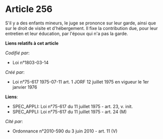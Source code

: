 # Article 256

S'il y a des enfants mineurs, le juge se prononce sur leur garde, ainsi que sur le droit de visite et d'hébergement. Il fixe
la contribution due, pour leur entretien et leur éducation, par l'époux qui n'a pas la garde.

**Liens relatifs à cet article**

_Codifié par_:

  - Loi n°1803-03-14

_Créé par_:

  - Loi n°75-617 1975-07-11 art. 1 JORF 12 juillet 1975 en vigueur le 1er janvier 1976

**Liens**:

  - SPEC_APPLI: Loi n°75-617 du 11 juillet 1975 - art. 23, v. init.
  - SPEC_APPLI: Loi n°75-617 du 11 juillet 1975 - art. 24 (M)

_Cité par_:

  - Ordonnance n°2010-590 du 3 juin 2010 - art. 11 (V)
